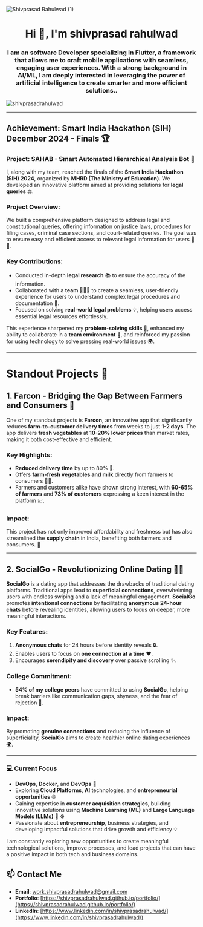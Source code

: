 ![Shivprasad Rahulwad (1)](https://github.com/user-attachments/assets/df6f0bc7-eea1-4313-84ac-2fa89f25ece2)
<h1 align="center">Hi 👋, I'm shivprasad rahulwad</h1>

<h3 align="center">I am an software Developer specializing in Flutter, a framework that allows me to craft mobile applications with seamless, engaging user experiences. With a strong background in AI/ML, I am deeply interested in leveraging the power of artificial intelligence to create smarter and more efficient solutions..</h3>

<p align="left"> <img src="https://komarev.com/ghpvc/?username=shivprasadrahulwad&label=Profile%20views&color=0e75b6&style=flat" alt="shivprasadrahulwad" /> </p>

---

## Achievement: Smart India Hackathon (SIH) December 2024 - Finals 🏆

### Project: SAHAB - Smart Automated Hierarchical Analysis Bot 🤖

I, along with my team, reached the finals of the **Smart India Hackathon (SIH) 2024**, organized by **MHRD (The Ministry of Education)**. We developed an innovative platform aimed at providing solutions for **legal queries** ⚖️.

### Project Overview:
We built a comprehensive platform designed to address legal and constitutional queries, offering information on justice laws, procedures for filing cases, criminal case sections, and court-related queries. The goal was to ensure easy and efficient access to relevant legal information for users 📰📜.

### Key Contributions:
- Conducted in-depth **legal research** 📚 to ensure the accuracy of the information.
- Collaborated with a **team** 🧑‍🤝‍🧑 to create a seamless, user-friendly experience for users to understand complex legal procedures and documentation 📱.
- Focused on solving **real-world legal problems** 💡, helping users access essential legal resources effortlessly.

This experience sharpened my **problem-solving skills** 🧠, enhanced my ability to collaborate in a **team environment** 🤝, and reinforced my passion for using technology to solve pressing real-world issues 🌍.

---

# Standout Projects 🌟

## 1. **Farcon - Bridging the Gap Between Farmers and Consumers 🌱**

One of my standout projects is **Farcon**, an innovative app that significantly reduces **farm-to-customer delivery times** from weeks to just **1-2 days**. The app delivers **fresh vegetables** at **10-20% lower prices** than market rates, making it both cost-effective and efficient.

### Key Highlights:
- **Reduced delivery time** by up to 80% 🚚.
- Offers **farm-fresh vegetables and milk** directly from farmers to consumers 🥦🥛.
- Farmers and customers alike have shown strong interest, with **60-65% of farmers** and **73% of customers** expressing a keen interest in the platform 📈.

### Impact:
This project has not only improved affordability and freshness but has also streamlined the **supply chain** in India, benefiting both farmers and consumers. 🌾

---

## 2. **SocialGo - Revolutionizing Online Dating 💬💖**

**SocialGo** is a dating app that addresses the drawbacks of traditional dating platforms. Traditional apps lead to **superficial connections**, overwhelming users with endless swiping and a lack of meaningful engagement. **SocialGo** promotes **intentional connections** by facilitating **anonymous 24-hour chats** before revealing identities, allowing users to focus on deeper, more meaningful interactions.

### Key Features:
1. **Anonymous chats** for 24 hours before identity reveals 🔒.
2. Enables users to focus on **one connection at a time** ❤️.
3. Encourages **serendipity and discovery** over passive scrolling ✨.

### College Commitment:
- **54% of my college peers** have committed to using **SocialGo**, helping break barriers like communication gaps, shyness, and the fear of rejection 🤝.

### Impact:
By promoting **genuine connections** and reducing the influence of superficiality, **SocialGo** aims to create healthier online dating experiences 🌍.

---

### 💻 Current Focus

- **DevOps**, **Docker**, and **DevOps** 🤖
- Exploring **Cloud Platforms**, **AI** technologies, and **entrepreneurial opportunities** 🌐
- Gaining expertise in **customer acquisition strategies**, building innovative solutions using **Machine Learning (ML)** and **Large Language Models (LLMs)** 🤖 ⚙️
- Passionate about **entrepreneurship**, business strategies, and developing impactful solutions that drive growth and efficiency 💡

I am constantly exploring new opportunities to create meaningful technological solutions, improve processes, and lead projects that can have a positive impact in both tech and business domains.

## 📫 Contact Me
- **Email**: [work.shivprasadrahulwad@gmail.com](mailto:work.shivprasadrahulwad@gmail.com)
- **Portfolio**: [https://shivprasadrahulwad.github.io/portfolio/](https://shivprasadrahulwad.github.io/portfolio/)
- **LinkedIn**: [https://www.linkedin.com/in/shivprasadrahulwad/](https://www.linkedin.com/in/shivprasadrahulwad/)

